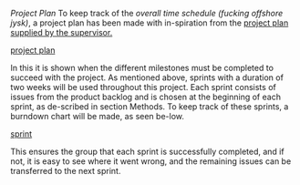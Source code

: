 *Project Plan*
To keep track of the _overall time schedule (fucking offshore jysk)_, a project plan has been made with in-spiration from the [project plan supplied by the supervisor.](https://docs.google.com/spreadsheets/d/1mZXxgDiwWwWpSyaQmMcafTjvXa2lQriszwTyt-Pf5BA/edit#gid=0)

[project plan](https://i.imgur.com/vgKso0n.png)

In this it is shown when the different milestones must be completed to succeed with the project.
As mentioned above, sprints with a duration of two weeks will be used throughout this project. Each sprint consists of issues from the product backlog and is chosen at the beginning of each sprint, as de-scribed in section Methods. To keep track of these sprints, a burndown chart will be made, as seen be-low. 

[sprint](https://i.imgur.com/hBc7whJ.png)

This ensures the group that each sprint is successfully completed, and if not, it is easy to see where it went wrong, and the remaining issues can be transferred to the next sprint.
